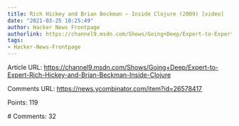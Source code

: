 ```yaml
---
title: Rich Hickey and Brian Beckman – Inside Clojure (2009) [video]
date: "2021-03-25 10:25:49"
author: Hacker News Frontpage
authorlink: https://channel9.msdn.com/Shows/Going+Deep/Expert-to-Expert-Rich-Hickey-and-Brian-Beckman-Inside-Clojure
tags:
- Hacker-News-Frontpage
---
```


<p>Article URL: <a href="https://channel9.msdn.com/Shows/Going+Deep/Expert-to-Expert-Rich-Hickey-and-Brian-Beckman-Inside-Clojure">https://channel9.msdn.com/Shows/Going+Deep/Expert-to-Expert-Rich-Hickey-and-Brian-Beckman-Inside-Clojure</a></p>
<p>Comments URL: <a href="https://news.ycombinator.com/item?id=26578417">https://news.ycombinator.com/item?id=26578417</a></p>
<p>Points: 119</p>
<p># Comments: 32</p>
